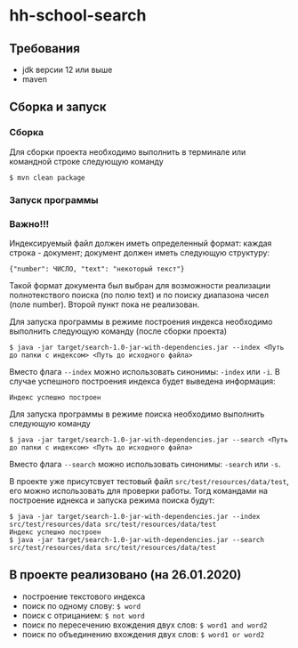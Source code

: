 # hh-school-search

## Требования
* jdk версии 12 или выше
* maven

## Сборка и запуск
### Сборка
Для сборки проекта необходимо выполнить в терминале или командной строке следующую команду
```
$ mvn clean package
```
### Запуск программы
### Важно!!!
Индексируемый файл должен иметь определенный формат:
каждая строка - документ; документ должен иметь следующую структуру:
```
{"number": ЧИСЛО, "text": "некоторый текст"}

```
Такой формат документа был выбран для возможности реализации полнотекствого поиска (по полю text) и по поиску диапазона чисел (поле number). Второй пункт пока не реализован.

Для запуска программы в режиме построения индекса необходимо выполнить следующую команду (после сборки проекта)
```
$ java -jar target/search-1.0-jar-with-dependencies.jar --index <Путь до папки с индексом> <Путь до исходного файла>
```
Вместо флага `--index` можно использовать синонимы: `-index` или `-i`.
В случае успешного построения индекса будет выведена информация:
```
Индекс успешно построен
```

Для запуска программы в режиме поиска необходимо выполнить следующую команду
```
$ java -jar target/search-1.0-jar-with-dependencies.jar --search <Путь до папки с индексом> <Путь до исходного файла>
```
Вместо флага `--search` можно использовать синонимы: `-search` или `-s`.

В проекте уже присутсвует тестовый файл `src/test/resources/data/test`, его можно использовать для проверки работы.
Тогд командами на построение иднекса и запуска режима поиска будут:
```
$ java -jar target/search-1.0-jar-with-dependencies.jar --index src/test/resources/data src/test/resources/data/test
Индекс успешно построен
$ java -jar target/search-1.0-jar-with-dependencies.jar --search src/test/resources/data src/test/resources/data/test
```

## В проекте реализовано (на 26.01.2020)
* построение текстового индекса
* поиск по одному слову: `$ word`
* поиск с отрицанием: `$ not word`
* поиск по пересечению вхождения двух слов: `$ word1 and word2`
* поиск по объединению вхождения двух слов: `$ word1 or word2`

